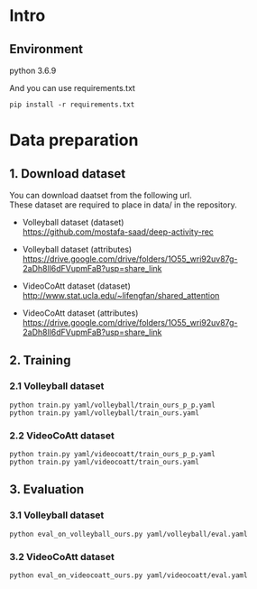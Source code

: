 # Intro

## Environment
python 3.6.9

And you can use requirements.txt
```
pip install -r requirements.txt
```

# Data preparation
## 1. Download dataset
You can download daatset from the following url.  
These dataset are required to place in data/ in the repository.

* Volleyball dataset (dataset)  
https://github.com/mostafa-saad/deep-activity-rec

* Volleyball dataset (attributes)  
https://drive.google.com/drive/folders/1O55_wri92uv87g-2aDh8ll6dFVupmFaB?usp=share_link

* VideoCoAtt dataset (dataset)  
http://www.stat.ucla.edu/~lifengfan/shared_attention

* VideoCoAtt dataset (attributes)  
https://drive.google.com/drive/folders/1O55_wri92uv87g-2aDh8ll6dFVupmFaB?usp=share_link

## 2. Training
### 2.1 Volleyball dataset
```
python train.py yaml/volleyball/train_ours_p_p.yaml
python train.py yaml/volleyball/train_ours.yaml
```

### 2.2 VideoCoAtt dataset
```
python train.py yaml/videocoatt/train_ours_p_p.yaml
python train.py yaml/videocoatt/train_ours.yaml
```

## 3. Evaluation
### 3.1 Volleyball dataset
```
python eval_on_volleyball_ours.py yaml/volleyball/eval.yaml
```


### 3.2 VideoCoAtt dataset
```
python eval_on_videocoatt_ours.py yaml/videocoatt/eval.yaml
```

